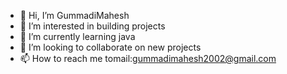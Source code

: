 - 👋 Hi, I’m GummadiMahesh
- 👀 I’m interested in  building projects
- 🌱 I’m currently learning  java
- 💞️ I’m looking to collaborate on  new projects
- 📫 How to reach me tomail:gummadimahesh2002@gmail.com

<!---
GummadiMahesh/GummadiMahesh is a ✨ special ✨ repository because its `README.md` (this file) appears on your GitHub profile.
You can click the Preview link to take a look at your changes.
--->
